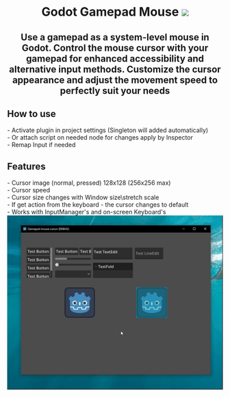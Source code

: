 <h1 align="center">Godot Gamepad Mouse</a>
<img src="https://upload.wikimedia.org/wikipedia/commons/thumb/6/6a/Godot_icon.svg/2048px-Godot_icon.svg.png" height="32"/></h1>
<h2 align="center"> Use a gamepad as a system-level mouse in Godot. Control the mouse cursor with your gamepad for enhanced accessibility and alternative input methods.
Customize the cursor appearance and adjust the movement speed to perfectly suit your needs</h2>

<h2>How to use </h2>
- Activate plugin in project settings (Singleton will added automatically)
<br>
- Or attach script on needed node for changes apply by Inspector
<br>
- Remap Input if needed
<br>
<h2>Features </h2>
- Cursor image (normal, pressed) 128x128 (256x256 max)
<br>
- Cursor speed
<br>
- Cursor size changes with Window size\stretch scale
<br>
- If get action from the keyboard - the cursor changes to default
<br>
- Works with InputManager's and on-screen Keyboard's

<br>
<img src="https://github.com/mbMayer/Godot-Gamepad-Mouse/blob/main/godotgamepadmouse.gif"/></h1>
